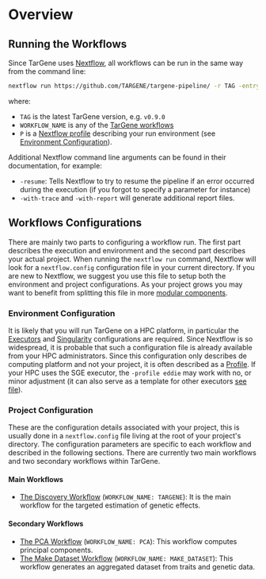 # Overview

## Running the Workflows

Since TarGene uses [Nextflow](https://www.nextflow.io/), all workflows can be run in the same way from the command line:

```bash
nextflow run https://github.com/TARGENE/targene-pipeline/ -r TAG -entry WORKFLOW_NAME -profile P -resume
```

where:

- `TAG` is the latest TarGene version, e.g. `v0.9.0`
- `WORKFLOW_NAME` is any of the [TarGene workflows](@ref "Project Configuration")
- `P` is a [Nextflow profile](https://www.nextflow.io/docs/latest/config.html) describing your run environment (see [Environment Configuration](@ref)).

Additional Nextflow command line arguments can be found in their documentation, for example:

- `-resume`: Tells Nextflow to try to resume the pipeline if an error occurred during the execution (if you forgot to specify a parameter for instance)
- `-with-trace` and `-with-report` will generate additional report files.

## Workflows Configurations

There are mainly two parts to configuring a workflow run. The first part describes the execution and environment and the second part describes your actual project. When running the `nextflow run` command, Nextflow will look for a `nextflow.config` configuration file in your current directory. If you are new to Nextflow, we suggest you use this file to setup both the environment and project configurations. As your project grows you may want to benefit from splitting this file in more [modular components](https://www.nextflow.io/docs/latest/config.html#configuration).

### Environment Configuration

It is likely that you will run TarGene on a HPC platform, in particular the [Executors](https://www.nextflow.io/docs/latest/executor.html) and [Singularity](https://www.nextflow.io/docs/latest/container.html#singularity) configurations are required. Since Nextflow is so widespread, it is probable that such a configuration file is already available from your HPC administrators. Since this configuration only describes de computing platform and not your project, it is often described as a [Profile](https://www.nextflow.io/docs/latest/config.html#config-profiles). If your HPC uses the SGE executor, the `-profile eddie` may work with no, or minor adjustment (it can also serve as a template for other executors [see file](https://github.com/TARGENE/targene-pipeline/blob/main/conf/eddie.config)).

### Project Configuration

These are the configuration details associated with your project, this is usually done in a `nextflow.config` file living at the root of your project's directory. The configuration parameters are specific to each workflow and described in the following sections. There are currently two main workflows and two secondary workflows within TarGene.

#### Main Workflows

- [The Discovery Workflow](@ref) (`WORKFLOW_NAME: TARGENE`): It is the main workflow for the targeted estimation of genetic effects.

#### Secondary Workflows

- [The PCA Workflow](@ref) (`WORKFLOW_NAME: PCA`): This workflow computes principal components.
- [The Make Dataset Workflow](@ref) (`WORKFLOW_NAME: MAKE_DATASET`): This workflow generates an aggregated dataset from traits and genetic data.
